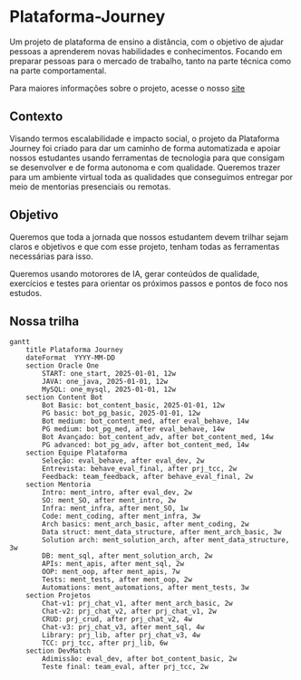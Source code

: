# Plataforma-Journey
Um projeto de plataforma de ensino a distância, com o objetivo de ajudar pessoas a aprenderem novas habilidades e conhecimentos. Focando em preparar pessoas para o mercado de trabalho, tanto na parte técnica como na parte comportamental.

Para maiores informações sobre o projeto, acesse o nosso [site](https://plataformaimpact.org/)

## Contexto
Visando termos escalabilidade e impacto social, o projeto da Plataforma Journey foi criado para dar um caminho de forma automatizada e apoiar nossos estudantes usando ferramentas de tecnologia para que consigam se desenvolver e de forma autonoma e com qualidade. Queremos trazer para um ambiente virtual toda as qualidades que conseguimos entregar por meio de mentorias presenciais ou remotas.

## Objetivo
Queremos que toda a jornada que nossos estudantem devem trilhar sejam claros e objetivos e que com esse projeto, tenham todas as ferramentas necessárias para isso.

Queremos usando motorores de IA, gerar conteúdos de qualidade, exercícios e testes para orientar os próximos passos e pontos de foco nos estudos.

## Nossa trilha
```mermaid
gantt
    title Plataforma Journey    
    dateFormat  YYYY-MM-DD
    section Oracle One
        START: one_start, 2025-01-01, 12w
        JAVA: one_java, 2025-01-01, 12w
        MySQL: one_mysql, 2025-01-01, 12w
    section Content Bot
        Bot Basic: bot_content_basic, 2025-01-01, 12w
        PG basic: bot_pg_basic, 2025-01-01, 12w
        Bot medium: bot_content_med, after eval_behave, 14w
        PG medium: bot_pg_med, after eval_behave, 14w
        Bot Avançado: bot_content_adv, after bot_content_med, 14w
        PG advanced: bot_pg_adv, after bot_content_med, 14w
    section Equipe Plataforma
        Seleção: eval_behave, after eval_dev, 2w
        Entrevista: behave_eval_final, after prj_tcc, 2w
        Feedback: team_feedback, after behave_eval_final, 2w
    section Mentoria
        Intro: ment_intro, after eval_dev, 2w
        SO: ment_SO, after ment_intro, 2w
        Infra: ment_infra, after ment_SO, 1w
        Code: ment_coding, after ment_infra, 3w
        Arch basics: ment_arch_basic, after ment_coding, 2w
        Data struct: ment_data_structure, after ment_arch_basic, 3w
        Solution arch: ment_solution_arch, after ment_data_structure, 3w
        DB: ment_sql, after ment_solution_arch, 2w
        APIs: ment_apis, after ment_sql, 2w
        OOP: ment_oop, after ment_apis, 7w
        Tests: ment_tests, after ment_oop, 2w
        Automations: ment_automations, after ment_tests, 3w
    section Projetos        
        Chat-v1: prj_chat_v1, after ment_arch_basic, 2w
        Chat-v2: prj_chat_v2, after prj_chat_v1, 2w
        CRUD: prj_crud, after prj_chat_v2, 4w
        Chat-v3: prj_chat_v3, after ment_sql, 4w
        Library: prj_lib, after prj_chat_v3, 4w
        TCC: prj_tcc, after prj_lib, 6w
    section DevMatch
        Adimissão: eval_dev, after bot_content_basic, 2w
        Teste final: team_eval, after prj_tcc, 2w        
```

